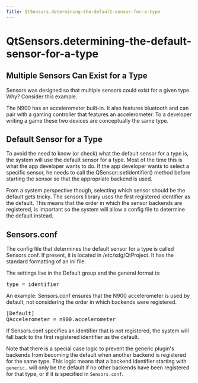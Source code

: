 ```yaml
---
Title: QtSensors.determining-the-default-sensor-for-a-type
---
```


# QtSensors.determining-the-default-sensor-for-a-type

<span class="subtitle"></span>
<!-- $$$determining-the-default-sensor-for-a-type.html-description -->
<h2 id="multiple-sensors-can-exist-for-a-type">Multiple Sensors Can Exist for a Type</h2>
<p>Sensors was designed so that multiple sensors could exist for a given type. Why? Consider this example.</p>
<p>The N900 has an accelerometer built-in. It also features bluetooth and can pair with a gaming controller that features an accelerometer. To a developer writing a game these two devices are conceptually the same type.</p>
<h2 id="default-sensor-for-a-type">Default Sensor for a Type</h2>
<p>To avoid the need to know (or check) what the default sensor for a type is, the system will use the default sensor for a type. Most of the time this is what the app developer wants to do. If the app developer wants to select a specific sensor, he needs to call the QSensor::setIdentifier() method before starting the sensor so that the appropriate backend is used.</p>
<p>From a system perspective though, selecting which sensor should be the default gets tricky. The sensors library uses the first registered identifier as the default. This means that the order in which the sensor backends are registered, is important so the system will allow a config file to determine the default instead.</p>
<h2 id="sensors-conf">Sensors.conf</h2>
<p>The config file that determines the default sensor for a type is called Sensors.conf. If present, it is located in /etc/xdg/QtProject. It has the standard formatting of an ini file.</p>
<p>The settings live in the Default group and the general format is:</p>
<pre class="cpp">type <span class="operator">=</span> identifier</pre>
<p>An example: Sensors.conf ensures that the N900 accelerometer is used by default, not considering the order in which backends were registered.</p>
<pre class="cpp"><span class="operator">[</span>Default<span class="operator">]</span>
<span class="type">QAccelerometer</span> <span class="operator">=</span> n900<span class="operator">.</span>accelerometer</pre>
<p>If Sensors.conf specifies an identifier that is not registered, the system will fall back to the first registered identifier as the default.</p>
<p>Note that there is a special case logic to prevent the generic plugin's backends from becoming the default when another backend is registered for the same type. This logic means that a backend identifier starting with <code>generic.</code> will only be the default if no other backends have been registered for that type, or if it is specified in <code>Sensors.conf</code>.</p>
<!-- @@@determining-the-default-sensor-for-a-type.html -->
